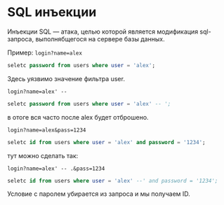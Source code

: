 # SQL инъекции

Инъекции SQL — атака, целью которой является модификация sql-запроса, выполнябщегося на сервере базы данных. 

Пример:
`login?name=alex`

```SQL
seletc password from users where user = 'alex';
```
Здесь уязвимо значение фильтра user.

`login?name=alex' -- `

```SQL
seletc password from users where user = 'alex' -- ';
```
в отоге вся часто после alex будет отброшено.

`login?name=alex&pass=1234`

```SQL
seletc id from users where user = 'alex' and password = '1234';
```
тут можно сделать так:

`login?name=alex' -- .&pass=1234`
```SQL
seletc id from users where user = 'alex' --' and password = '1234';
```
Условие с паролем убирается из запроса и мы получаем ID.